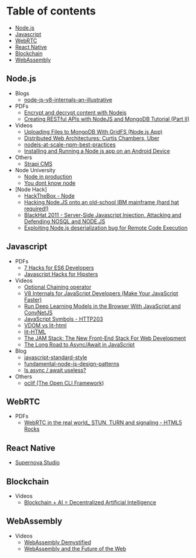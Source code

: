 # Table of contents

- [Node.js](#nodejs)
- [Javascript](#javascript)
- [WebRTC](#webrtc)
- [React Native](#react-native)
- [Blockchain](#blockchain)
- [WebAssembly](#webassembly)

## Node.js
  - Blogs
    - [node-js-v8-internals-an-illustrative](https://codeburst.io/node-js-v8-internals-an-illustrative-primer-83766e983bf6)
  - PDFs
    - [Encrypt and decrypt content with Nodejs](pdf/node/Encrypt%20and%20decrypt%20content%20with%20Nodejs%20-%20chris-rock.pdf)
    - [Creating RESTful APIs with NodeJS and MongoDB Tutorial (Part II)](pdf/node/Creating%20RESTful%20APIs%20with%20NodeJS%20and%20MongoDB%20Tutorial%20(Part%20II)%20_%20Adrian%20Mejia%20Blog.pdf)
  - Videos
    - [Uploading Files to MongoDB With GridFS (Node.js App)](https://www.youtube.com/watch?v=3f5Q9wDePzY)
    - [Distributed Web Architectures: Curtis Chambers, Uber](https://www.youtube.com/watch?v=vujVmugFsKc&list=PLFk35rHowTvGUsVMO6r8KPUryn7sjSbjO&index=7&t=0s)
    - [nodejs-at-scale-npm-best-practices](https://blog.risingstack.com/nodejs-at-scale-npm-best-practices)
    - [Installing and Running a Node js app on an Android Device](https://www.youtube.com/watch?v=sOmlK6e4yww)
  - Others
    - [Strapi CMS](https://github.com/strapi/strapi)
  - Node University
    - [Node in production](https://node.university/p/node-in-production)
    - [You dont know node](https://node.university/p/you-dont-know-node)
  - [Node Hack]
    - [HackTheBox - Node](https://www.youtube.com/watch?v=sW10TlZF62w)
    - [Hacking Node.JS onto an old-school IBM mainframe (hard hat required!)](https://www.youtube.com/watch?v=5OHeJca_ByA)
    - [BlackHat 2011 - Server-Side Javascript Injection, Attacking and Defending NOSQL and NODE.JS](https://www.youtube.com/watch?v=ZYiTLZGK4AQ)
    - [Exploiting Node.js deserialization bug for Remote Code Execution](https://www.youtube.com/watch?v=GFacPoWOcw0)
    
## Javascript
  - PDFs
    - [7 Hacks for ES6 Developers](pdf/js/7%20Hacks%20for%20ES6%20Developers%20–%20DailyJS%20–%20Medium.pdf)
    - [Javascript Hacks for Hipsters](pdf/js/Javascript%20Hacks%20for%20Hipsters%20–%20Hacker%20Noon.pdf)
  - Videos
    - [Optional Chaining operator](https://www.youtube.com/watch?v=FKRVqtP8o48)
    - [V8 Internals for JavaScript Developers (Make Your JavaScript Faster)](https://www.youtube.com/watch?v=EhpmNyR2Za0)
    - [Run Deep Learning Models in the Browser With JavaScript and ConvNetJS](https://www.youtube.com/watch?v=out-60vx558)
    - [JavaScript Symbols - HTTP203](https://www.youtube.com/watch?v=qIU151UPOSY)
    - [VDOM vs lit-html](https://www.youtube.com/watch?v=uCHZJy2n8Qs)
    - [lit-HTML](https://www.youtube.com/watch?v=Io6JjgckHbg)
    - [The JAM Stack: The New Front-End Stack For Web Development](https://www.youtube.com/watch?v=_3zYAMkaMf8)
    - [The Long Road to Async/Await in JavaScript](https://www.youtube.com/watch?v=IZIcWl-jq_0)
  - Blog
    - [javascript-standard-style](https://standardjs.com/rules.html#javascript-standard-style)
    - [fundamental-node-js-design-patterns](https://blog.risingstack.com/fundamental-node-js-design-patterns)
    - [Is async / await useless?](https://www.youtube.com/watch?v=ho5PnBOoacw)
  - Others
    - [oclif (The Open CLI Framework)](https://oclif.io)
  
## WebRTC
  - PDFs
    - [WebRTC in the real world_ STUN, TURN and signaling - HTML5 Rocks](pdf/webrtc/WebRTC%20in%20the%20real%20world_%20STUN%2C%20TURN%20and%20signaling%20-%20HTML5%20Rocks.pdf)
  
## React Native
  - [Supernova Studio](https://supernova.studio)
    
## Blockchain
  - Videos
    - [Blockchain + AI = Decentralized Artificial Intelligence](https://www.youtube.com/watch?v=ogk4DnqXvuA)
    
## WebAssembly
  - Videos
    - [WebAssembly Demystified](https://www.youtube.com/watch?v=6Y3W94_8scw)
    - [WebAssembly and the Future of the Web](https://www.youtube.com/watch?v=JWCr9vcpl3w)
